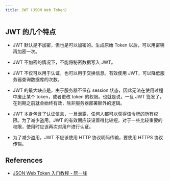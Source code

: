 ```yaml
---
title: JWT (JSON Web Token)
---
```


## JWT 的几个特点

- JWT 默认是不加密，但也是可以加密的。生成原始 Token 以后，可以用密钥再加密一次。

- JWT 不加密的情况下，不能将秘密数据写入 JWT。

- JWT 不仅可以用于认证，也可以用于交换信息。有效使用 JWT，可以降低服务器查询数据库的次数。

- JWT 的最大缺点是，由于服务器不保存 session 状态，因此无法在使用过程中废止某个 token，或者更改 token 的权限。也就是说，一旦 JWT 签发了，在到期之前就会始终有效，除非服务器部署额外的逻辑。

- JWT 本身包含了认证信息，一旦泄露，任何人都可以获得该令牌的所有权限。为了减少盗用，JWT 的有效期应该设置得比较短。对于一些比较重要的权限，使用时应该再次对用户进行认证。

- 为了减少盗用，JWT 不应该使用 HTTP 协议明码传输，要使用 HTTPS 协议传输。

## References

- [JSON Web Token 入门教程 - 阮一峰](https://www.ruanyifeng.com/blog/2018/07/json_web_token-tutorial.html)
